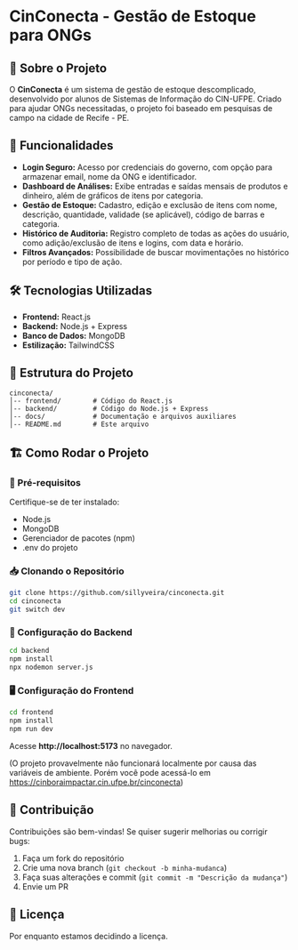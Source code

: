 # CinConecta - Gestão de Estoque para ONGs


## 📌 Sobre o Projeto  

O **CinConecta** é um sistema de gestão de estoque descomplicado, desenvolvido por alunos de Sistemas de Informação do CIN-UFPE. Criado para ajudar ONGs necessitadas, o projeto foi baseado em pesquisas de campo na cidade de Recife - PE.  

## 🚀 Funcionalidades  

- **Login Seguro:** Acesso por credenciais do governo, com opção para armazenar email, nome da ONG e identificador.  
- **Dashboard de Análises:** Exibe entradas e saídas mensais de produtos e dinheiro, além de gráficos de itens por categoria.  
- **Gestão de Estoque:** Cadastro, edição e exclusão de itens com nome, descrição, quantidade, validade (se aplicável), código de barras e categoria.  
- **Histórico de Auditoria:** Registro completo de todas as ações do usuário, como adição/exclusão de itens e logins, com data e horário.  
- **Filtros Avançados:** Possibilidade de buscar movimentações no histórico por período e tipo de ação.  

## 🛠️ Tecnologias Utilizadas  

- **Frontend:** React.js  
- **Backend:** Node.js + Express  
- **Banco de Dados:** MongoDB  
- **Estilização:** TailwindCSS

## 📂 Estrutura do Projeto  

```plaintext
cinconecta/
│-- frontend/        # Código do React.js  
│-- backend/         # Código do Node.js + Express  
│-- docs/            # Documentação e arquivos auxiliares  
│-- README.md        # Este arquivo  
```  

## 🏗️ Como Rodar o Projeto  

### 🔧 Pré-requisitos  
Certifique-se de ter instalado:  
- Node.js  
- MongoDB  
- Gerenciador de pacotes (npm)
- .env do projeto  

### 📥 Clonando o Repositório  
```bash
git clone https://github.com/sillyveira/cinconecta.git  
cd cinconecta
git switch dev
```

### 🔨 Configuração do Backend  
```bash
cd backend  
npm install  
npx nodemon server.js  
```

### 🖥️ Configuração do Frontend  
```bash
cd frontend  
npm install  
npm run dev  
```  

Acesse **http://localhost:5173** no navegador.  

(O projeto provavelmente não funcionará localmente por causa das variáveis de ambiente. Porém você pode acessá-lo em https://cinboraimpactar.cin.ufpe.br/cinconecta)

## 🤝 Contribuição  

Contribuições são bem-vindas! Se quiser sugerir melhorias ou corrigir bugs:  
1. Faça um fork do repositório  
2. Crie uma nova branch (`git checkout -b minha-mudanca`)  
3. Faça suas alterações e commit (`git commit -m "Descrição da mudança"`)  
4. Envie um PR  

## 📜 Licença  

Por enquanto estamos decidindo a licença.
